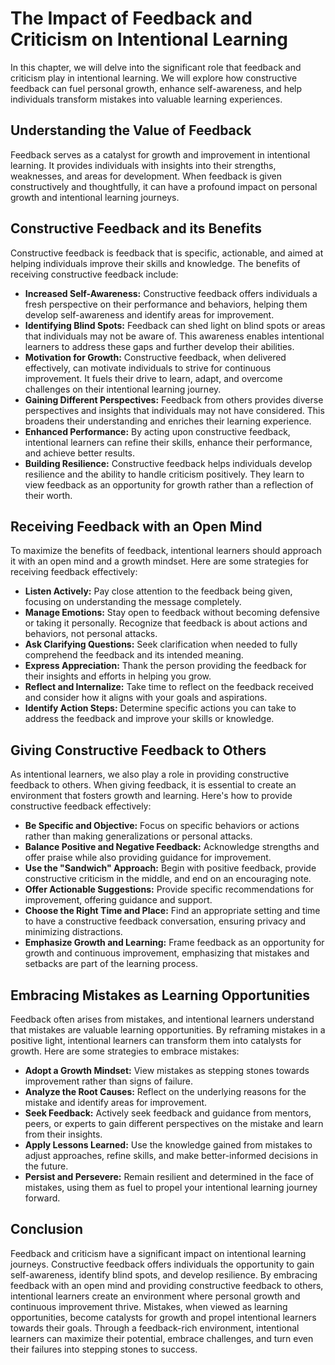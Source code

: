 The Impact of Feedback and Criticism on Intentional Learning
=====================================================================

In this chapter, we will delve into the significant role that feedback and criticism play in intentional learning. We will explore how constructive feedback can fuel personal growth, enhance self-awareness, and help individuals transform mistakes into valuable learning experiences.

**Understanding the Value of Feedback**
---------------------------------------

Feedback serves as a catalyst for growth and improvement in intentional learning. It provides individuals with insights into their strengths, weaknesses, and areas for development. When feedback is given constructively and thoughtfully, it can have a profound impact on personal growth and intentional learning journeys.

**Constructive Feedback and its Benefits**
------------------------------------------

Constructive feedback is feedback that is specific, actionable, and aimed at helping individuals improve their skills and knowledge. The benefits of receiving constructive feedback include:

* **Increased Self-Awareness:** Constructive feedback offers individuals a fresh perspective on their performance and behaviors, helping them develop self-awareness and identify areas for improvement.
* **Identifying Blind Spots:** Feedback can shed light on blind spots or areas that individuals may not be aware of. This awareness enables intentional learners to address these gaps and further develop their abilities.
* **Motivation for Growth:** Constructive feedback, when delivered effectively, can motivate individuals to strive for continuous improvement. It fuels their drive to learn, adapt, and overcome challenges on their intentional learning journey.
* **Gaining Different Perspectives:** Feedback from others provides diverse perspectives and insights that individuals may not have considered. This broadens their understanding and enriches their learning experience.
* **Enhanced Performance:** By acting upon constructive feedback, intentional learners can refine their skills, enhance their performance, and achieve better results.
* **Building Resilience:** Constructive feedback helps individuals develop resilience and the ability to handle criticism positively. They learn to view feedback as an opportunity for growth rather than a reflection of their worth.

**Receiving Feedback with an Open Mind**
----------------------------------------

To maximize the benefits of feedback, intentional learners should approach it with an open mind and a growth mindset. Here are some strategies for receiving feedback effectively:

* **Listen Actively:** Pay close attention to the feedback being given, focusing on understanding the message completely.
* **Manage Emotions:** Stay open to feedback without becoming defensive or taking it personally. Recognize that feedback is about actions and behaviors, not personal attacks.
* **Ask Clarifying Questions:** Seek clarification when needed to fully comprehend the feedback and its intended meaning.
* **Express Appreciation:** Thank the person providing the feedback for their insights and efforts in helping you grow.
* **Reflect and Internalize:** Take time to reflect on the feedback received and consider how it aligns with your goals and aspirations.
* **Identify Action Steps:** Determine specific actions you can take to address the feedback and improve your skills or knowledge.

**Giving Constructive Feedback to Others**
------------------------------------------

As intentional learners, we also play a role in providing constructive feedback to others. When giving feedback, it is essential to create an environment that fosters growth and learning. Here's how to provide constructive feedback effectively:

* **Be Specific and Objective:** Focus on specific behaviors or actions rather than making generalizations or personal attacks.
* **Balance Positive and Negative Feedback:** Acknowledge strengths and offer praise while also providing guidance for improvement.
* **Use the "Sandwich" Approach:** Begin with positive feedback, provide constructive criticism in the middle, and end on an encouraging note.
* **Offer Actionable Suggestions:** Provide specific recommendations for improvement, offering guidance and support.
* **Choose the Right Time and Place:** Find an appropriate setting and time to have a constructive feedback conversation, ensuring privacy and minimizing distractions.
* **Emphasize Growth and Learning:** Frame feedback as an opportunity for growth and continuous improvement, emphasizing that mistakes and setbacks are part of the learning process.

**Embracing Mistakes as Learning Opportunities**
------------------------------------------------

Feedback often arises from mistakes, and intentional learners understand that mistakes are valuable learning opportunities. By reframing mistakes in a positive light, intentional learners can transform them into catalysts for growth. Here are some strategies to embrace mistakes:

* **Adopt a Growth Mindset:** View mistakes as stepping stones towards improvement rather than signs of failure.
* **Analyze the Root Causes:** Reflect on the underlying reasons for the mistake and identify areas for improvement.
* **Seek Feedback:** Actively seek feedback and guidance from mentors, peers, or experts to gain different perspectives on the mistake and learn from their insights.
* **Apply Lessons Learned:** Use the knowledge gained from mistakes to adjust approaches, refine skills, and make better-informed decisions in the future.
* **Persist and Persevere:** Remain resilient and determined in the face of mistakes, using them as fuel to propel your intentional learning journey forward.

**Conclusion**
--------------

Feedback and criticism have a significant impact on intentional learning journeys. Constructive feedback offers individuals the opportunity to gain self-awareness, identify blind spots, and develop resilience. By embracing feedback with an open mind and providing constructive feedback to others, intentional learners create an environment where personal growth and continuous improvement thrive. Mistakes, when viewed as learning opportunities, become catalysts for growth and propel intentional learners towards their goals. Through a feedback-rich environment, intentional learners can maximize their potential, embrace challenges, and turn even their failures into stepping stones to success.
